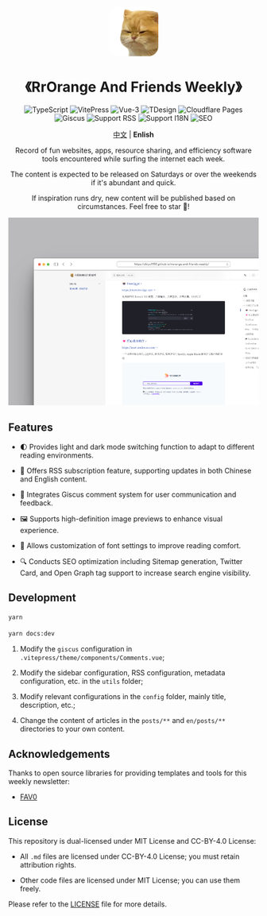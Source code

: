 

<div align="center">

<a href="https://github.com/zhiyu1998/rrorange-and-friends-weekly" target="blank">
  <img src="./docs/public/favicon-512x512.png" height="100px" alt="logo" style="border-radius: 20px"/>
</a>

# 《RrOrange And Friends Weekly》

![TypeScript](https://img.shields.io/badge/TypeScript-3178C6?style=for-the-badge&logo=typescript&logoColor=white)
![VitePress](https://img.shields.io/badge/VitePress-646CFF?style=for-the-badge&logo=vite&logoColor=white)
![Vue-3](https://img.shields.io/badge/Vue-3-4FC08D?style=for-the-badge&logo=vue.js&logoColor=white)
![TDesign](https://img.shields.io/badge/TDesign-0052CC?style=for-the-badge&logo=tdesign&logoColor=white)
![Cloudflare Pages](https://img.shields.io/badge/Cloudflare%20Pages-F38020?style=for-the-badge&logo=cloudflare&logoColor=white)
![Giscus](https://img.shields.io/badge/Giscus-181717?style=for-the-badge&logo=github&logoColor=white)
![Support RSS](https://img.shields.io/badge/Support%20RSS-FFA500?style=for-the-badge&logo=rss&logoColor=white)
![Support I18N](https://img.shields.io/badge/Support%20I18N-0078D4?style=for-the-badge&logo=google-translate&logoColor=white)
![SEO](https://img.shields.io/badge/SEO-4285F4?style=for-the-badge&logo=google&logoColor=white)

[中文](./README.md) | **Enlish**

Record of fun websites, apps, resource sharing, and efficiency software tools encountered while surfing the internet each week.

The content is expected to be released on Saturdays or over the weekends if it's abundant and quick.

If inspiration runs dry, new content will be published based on circumstances. Feel free to star 🌟!

![](./images/demo.png)

</div>

## Features

- 🌓 Provides light and dark mode switching function to adapt to different reading environments.

- 📡 Offers RSS subscription feature, supporting updates in both Chinese and English content.

- 💬 Integrates Giscus comment system for user communication and feedback.

- 🖼️ Supports high-definition image previews to enhance visual experience.

- 📜 Allows customization of font settings to improve reading comfort.

- 🔍 Conducts SEO optimization including Sitemap generation, Twitter Card, and Open Graph tag support to increase search engine visibility.

## Development

```bash
yarn

yarn docs:dev
```

1. Modify the `giscus` configuration in `.vitepress/theme/components/Comments.vue`;

2. Modify the sidebar configuration, RSS configuration, metadata configuration, etc. in the `utils` folder;

3. Modify relevant configurations in the `config` folder, mainly title, description, etc.;

4. Change the content of articles in the `posts/**` and `en/posts/**` directories to your own content.

## Acknowledgements

Thanks to open source libraries for providing templates and tools for this weekly newsletter:

- [FAV0](https://github.com/Justin3go/FAV0)

## License

This repository is dual-licensed under MIT License and CC-BY-4.0 License:

- All `.md` files are licensed under CC-BY-4.0 License; you must retain attribution rights.

- Other code files are licensed under MIT License; you can use them freely.

Please refer to the [LICENSE](./LICENSE) file for more details.